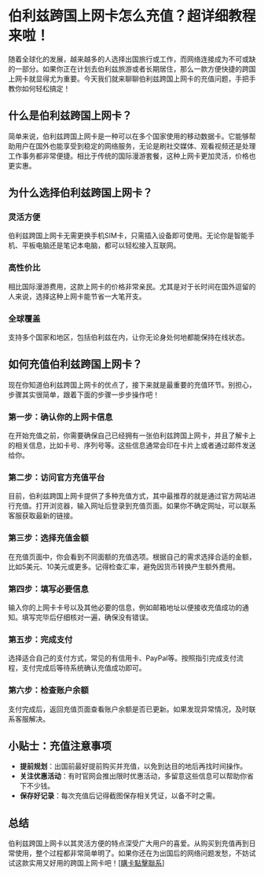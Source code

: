# 伯利兹跨国上网卡怎么充值？超详细教程来啦！

随着全球化的发展，越来越多的人选择出国旅行或工作，而网络连接成为不可或缺的一部分。如果你正在计划去伯利兹旅游或者长期居住，那么一款方便快捷的跨国上网卡就显得尤为重要。今天我们就来聊聊伯利兹跨国上网卡的充值问题，手把手教你如何轻松搞定！

## 什么是伯利兹跨国上网卡？

简单来说，伯利兹跨国上网卡是一种可以在多个国家使用的移动数据卡。它能够帮助用户在国外也能享受到稳定的网络服务，无论是刷社交媒体、观看视频还是处理工作事务都非常便捷。相比于传统的国际漫游套餐，这种上网卡更加灵活，价格也更实惠。

## 为什么选择伯利兹跨国上网卡？

### 灵活方便

伯利兹跨国上网卡无需更换手机SIM卡，只需插入设备即可使用。无论你是智能手机、平板电脑还是笔记本电脑，都可以轻松接入互联网。

### 高性价比

相比国际漫游费用，这款上网卡的价格非常亲民。尤其是对于长时间在国外逗留的人来说，选择这种上网卡能节省一大笔开支。

### 全球覆盖

支持多个国家和地区，包括伯利兹在内，让你无论身处何地都能保持在线状态。

## 如何充值伯利兹跨国上网卡？

现在你知道伯利兹跨国上网卡的优点了，接下来就是最重要的充值环节。别担心，步骤其实很简单，跟着下面的步骤一步步操作吧！

### 第一步：确认你的上网卡信息

在开始充值之前，你需要确保自己已经拥有一张伯利兹跨国上网卡，并且了解卡上的相关信息，比如卡号、序列号等。这些信息通常会印在卡片上或者通过邮件发送给你。

### 第二步：访问官方充值平台

目前，伯利兹跨国上网卡提供了多种充值方式，其中最推荐的就是通过官方网站进行充值。打开浏览器，输入网址后登录到充值页面。如果你不确定网址，可以联系客服获取最新的链接。

### 第三步：选择充值金额

在充值页面中，你会看到不同面额的充值选项。根据自己的需求选择合适的金额，比如5美元、10美元或更多。记得检查汇率，避免因货币转换产生额外费用。

### 第四步：填写必要信息

输入你的上网卡卡号以及其他必要的信息，例如邮箱地址以便接收充值成功的通知。填写完毕后仔细核对一遍，确保没有错误。

### 第五步：完成支付

选择适合自己的支付方式，常见的有信用卡、PayPal等。按照指引完成支付流程，支付完成后等待系统确认充值成功即可。

### 第六步：检查账户余额

支付完成后，返回充值页面查看账户余额是否已更新。如果发现异常情况，及时联系客服解决。

## 小贴士：充值注意事项

- **提前规划**：出国前最好提前购买并充值，以免到达目的地后再找时间操作。
- **关注优惠活动**：有时官网会推出限时优惠活动，多留意这些信息可以帮助你省下不少钱。
- **保存好记录**：每次充值后记得截图保存相关凭证，以备不时之需。

## 总结

伯利兹跨国上网卡以其灵活方便的特点深受广大用户的喜爱。从购买到充值再到日常使用，整个过程都非常简单明了。如果你还在为出国后的网络问题发愁，不妨试试这款实用又好用的跨国上网卡吧！[[購卡點擊聯系](https://t.me/s/esim1088)]